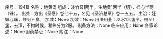 序号：19418
名称：地黄汤
组成：淡竹茹1两半，生地黄1两半（切），桂心半两（锉）。
出处：方出《圣惠》卷七十五，名见《圣济总录》卷一五五。
主治：妊娠心痛，烦闷不食。
加减：None
功效：None
用法用量：以水1大盏半，煎至1盏，去滓，不拘时候，稍热分为2服。
制备方法：None
临床应用：None
各家论述：None
用药禁忌：None
附注：None

